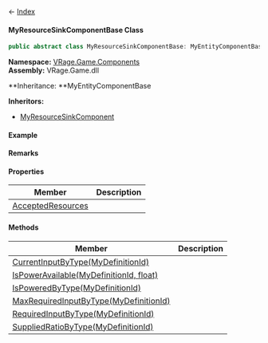 ← [Index](Api-Index)

#### MyResourceSinkComponentBase Class

```csharp
public abstract class MyResourceSinkComponentBase: MyEntityComponentBase
```

**Namespace:** [VRage.Game.Components](VRage.Game.Components)  
**Assembly:** VRage.Game.dll

**Inheritance: **MyEntityComponentBase

**Inheritors:**  
* [MyResourceSinkComponent](Sandbox.Game.EntityComponents.MyResourceSinkComponent)

#### Example

#### Remarks

#### Properties

|Member|Description|
|---|---|
|[AcceptedResources](VRage.Game.Components.MyResourceSinkComponentBase.AcceptedResources)||

#### Methods

|Member|Description|
|---|---|
|[CurrentInputByType(MyDefinitionId)](VRage.Game.Components.MyResourceSinkComponentBase.CurrentInputByType)||
|[IsPowerAvailable(MyDefinitionId, float)](VRage.Game.Components.MyResourceSinkComponentBase.IsPowerAvailable)||
|[IsPoweredByType(MyDefinitionId)](VRage.Game.Components.MyResourceSinkComponentBase.IsPoweredByType)||
|[MaxRequiredInputByType(MyDefinitionId)](VRage.Game.Components.MyResourceSinkComponentBase.MaxRequiredInputByType)||
|[RequiredInputByType(MyDefinitionId)](VRage.Game.Components.MyResourceSinkComponentBase.RequiredInputByType)||
|[SuppliedRatioByType(MyDefinitionId)](VRage.Game.Components.MyResourceSinkComponentBase.SuppliedRatioByType)||

